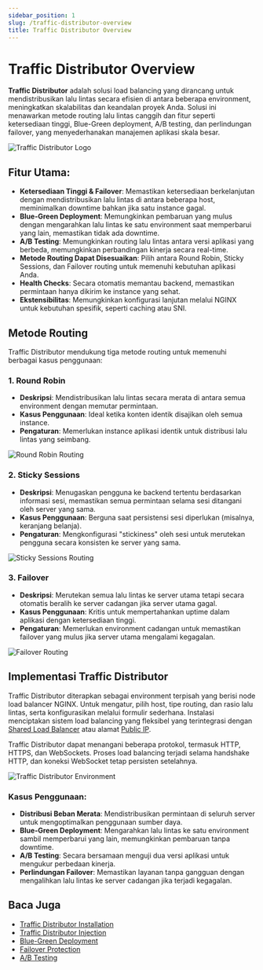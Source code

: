 ```yaml
---
sidebar_position: 1
slug: /traffic-distributor-overview
title: Traffic Distributor Overview
---
```


# Traffic Distributor Overview

**Traffic Distributor** adalah solusi load balancing yang dirancang untuk mendistribusikan lalu lintas secara efisien di antara beberapa environment, meningkatkan skalabilitas dan keandalan proyek Anda. Solusi ini menawarkan metode routing lalu lintas canggih dan fitur seperti ketersediaan tinggi, Blue-Green deployment, A/B testing, dan perlindungan failover, yang menyederhanakan manajemen aplikasi skala besar.

<img src="https://assets.dewacloud.com/dewacloud-docs/application_settings/traffic-distributor/traffic-distributor-overview/01-traffic-distributor-logo.png" alt="Traffic Distributor Logo" max-width="30%"/>

## Fitur Utama:
- **Ketersediaan Tinggi & Failover**: Memastikan ketersediaan berkelanjutan dengan mendistribusikan lalu lintas di antara beberapa host, meminimalkan downtime bahkan jika satu instance gagal.
- **Blue-Green Deployment**: Memungkinkan pembaruan yang mulus dengan mengarahkan lalu lintas ke satu environment saat memperbarui yang lain, memastikan tidak ada downtime.
- **A/B Testing**: Memungkinkan routing lalu lintas antara versi aplikasi yang berbeda, memungkinkan perbandingan kinerja secara real-time.
- **Metode Routing Dapat Disesuaikan**: Pilih antara Round Robin, Sticky Sessions, dan Failover routing untuk memenuhi kebutuhan aplikasi Anda.
- **Health Checks**: Secara otomatis memantau backend, memastikan permintaan hanya dikirim ke instance yang sehat.
- **Ekstensibilitas**: Memungkinkan konfigurasi lanjutan melalui NGINX untuk kebutuhan spesifik, seperti caching atau SNI.

## Metode Routing

Traffic Distributor mendukung tiga metode routing untuk memenuhi berbagai kasus penggunaan:

### 1. Round Robin
- **Deskripsi**: Mendistribusikan lalu lintas secara merata di antara semua environment dengan memutar permintaan.
- **Kasus Penggunaan**: Ideal ketika konten identik disajikan oleh semua instance.
- **Pengaturan**: Memerlukan instance aplikasi identik untuk distribusi lalu lintas yang seimbang.

<img src="https://assets.dewacloud.com/dewacloud-docs/application_settings/traffic-distributor/traffic-distributor-overview/03-traffic-distributor-round-robin-routing.png" alt="Round Robin Routing" max-width="30%"/>

### 2. Sticky Sessions
- **Deskripsi**: Menugaskan pengguna ke backend tertentu berdasarkan informasi sesi, memastikan semua permintaan selama sesi ditangani oleh server yang sama.
- **Kasus Penggunaan**: Berguna saat persistensi sesi diperlukan (misalnya, keranjang belanja).
- **Pengaturan**: Mengkonfigurasi "stickiness" oleh sesi untuk merutekan pengguna secara konsisten ke server yang sama.

<img src="https://assets.dewacloud.com/dewacloud-docs/application_settings/traffic-distributor/traffic-distributor-overview/04-traffic-distributor-sticky-sessions-routing.png" alt="Sticky Sessions Routing" max-width="30%"/>

### 3. Failover
- **Deskripsi**: Merutekan semua lalu lintas ke server utama tetapi secara otomatis beralih ke server cadangan jika server utama gagal.
- **Kasus Penggunaan**: Kritis untuk mempertahankan uptime dalam aplikasi dengan ketersediaan tinggi.
- **Pengaturan**: Memerlukan environment cadangan untuk memastikan failover yang mulus jika server utama mengalami kegagalan.

<img src="https://assets.dewacloud.com/dewacloud-docs/application_settings/traffic-distributor/traffic-distributor-overview/05-traffic-distributor-failover-routing.png" alt="Failover Routing" max-width="30%"/>

## Implementasi Traffic Distributor

Traffic Distributor diterapkan sebagai environment terpisah yang berisi node load balancer NGINX. Untuk mengatur, pilih host, tipe routing, dan rasio lalu lintas, serta konfigurasikan melalui formulir sederhana. Instalasi menciptakan sistem load balancing yang fleksibel yang terintegrasi dengan [Shared Load Balancer](<https://docs.dewacloud.com/docs/shared-load-balancer/>) atau alamat [Public IP](<https://docs.dewacloud.com/docs/public-ip/>).

Traffic Distributor dapat menangani beberapa protokol, termasuk HTTP, HTTPS, dan WebSockets. Proses load balancing terjadi selama handshake HTTP, dan koneksi WebSocket tetap persisten setelahnya.

<img src="https://assets.dewacloud.com/dewacloud-docs/application_settings/traffic-distributor/traffic-distributor-overview/06-traffic-distributor-environment.png" alt="Traffic Distributor Environment" max-width="100%"/>

### Kasus Penggunaan:
- **Distribusi Beban Merata**: Mendistribusikan permintaan di seluruh server untuk mengoptimalkan penggunaan sumber daya.
- **Blue-Green Deployment**: Mengarahkan lalu lintas ke satu environment sambil memperbarui yang lain, memungkinkan pembaruan tanpa downtime.
- **A/B Testing**: Secara bersamaan menguji dua versi aplikasi untuk mengukur perbedaan kinerja.
- **Perlindungan Failover**: Memastikan layanan tanpa gangguan dengan mengalihkan lalu lintas ke server cadangan jika terjadi kegagalan.

## Baca Juga

- [Traffic Distributor Installation](<https://docs.dewacloud.com/docs/traffic-distributor-installation/>)
- [Traffic Distributor Injection](<https://docs.dewacloud.com/docs/traffic-distributor-injection/>)
- [Blue-Green Deployment](<https://docs.dewacloud.com/docs/blue-green-deploy/>)
- [Failover Protection](<https://docs.dewacloud.com/docs/failover-protection/>)
- [A/B Testing](<https://docs.dewacloud.com/docs/ab-testing/>)